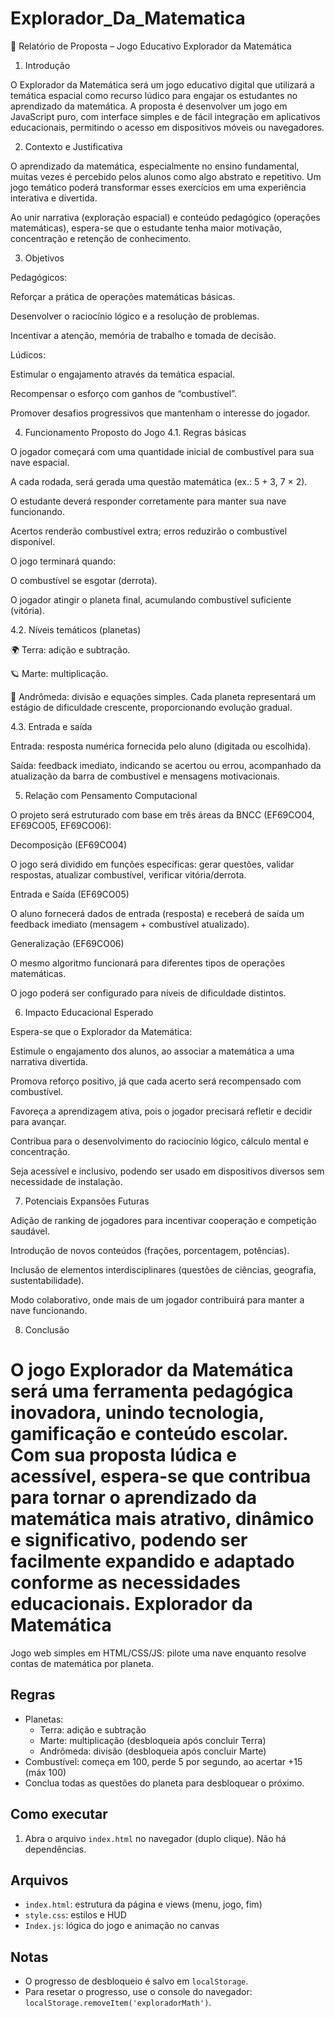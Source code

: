 # Explorador_Da_Matematica
📑 Relatório de Proposta – Jogo Educativo Explorador da Matemática
1. Introdução

O Explorador da Matemática será um jogo educativo digital que utilizará a temática espacial como recurso lúdico para engajar os estudantes no aprendizado da matemática.
A proposta é desenvolver um jogo em JavaScript puro, com interface simples e de fácil integração em aplicativos educacionais, permitindo o acesso em dispositivos móveis ou navegadores.

2. Contexto e Justificativa

O aprendizado da matemática, especialmente no ensino fundamental, muitas vezes é percebido pelos alunos como algo abstrato e repetitivo. Um jogo temático poderá transformar esses exercícios em uma experiência interativa e divertida.

Ao unir narrativa (exploração espacial) e conteúdo pedagógico (operações matemáticas), espera-se que o estudante tenha maior motivação, concentração e retenção de conhecimento.

3. Objetivos

Pedagógicos:

Reforçar a prática de operações matemáticas básicas.

Desenvolver o raciocínio lógico e a resolução de problemas.

Incentivar a atenção, memória de trabalho e tomada de decisão.

Lúdicos:

Estimular o engajamento através da temática espacial.

Recompensar o esforço com ganhos de “combustível”.

Promover desafios progressivos que mantenham o interesse do jogador.

4. Funcionamento Proposto do Jogo
4.1. Regras básicas

O jogador começará com uma quantidade inicial de combustível para sua nave espacial.

A cada rodada, será gerada uma questão matemática (ex.: 5 + 3, 7 × 2).

O estudante deverá responder corretamente para manter sua nave funcionando.

Acertos renderão combustível extra; erros reduzirão o combustível disponível.

O jogo terminará quando:

O combustível se esgotar (derrota).

O jogador atingir o planeta final, acumulando combustível suficiente (vitória).

4.2. Níveis temáticos (planetas)

🌍 Terra: adição e subtração.

🪐 Marte: multiplicação.

🌌 Andrômeda: divisão e equações simples.
Cada planeta representará um estágio de dificuldade crescente, proporcionando evolução gradual.

4.3. Entrada e saída

Entrada: resposta numérica fornecida pelo aluno (digitada ou escolhida).

Saída: feedback imediato, indicando se acertou ou errou, acompanhado da atualização da barra de combustível e mensagens motivacionais.

5. Relação com Pensamento Computacional

O projeto será estruturado com base em três áreas da BNCC (EF69CO04, EF69CO05, EF69CO06):

Decomposição (EF69CO04)

O jogo será dividido em funções específicas: gerar questões, validar respostas, atualizar combustível, verificar vitória/derrota.

Entrada e Saída (EF69CO05)

O aluno fornecerá dados de entrada (resposta) e receberá de saída um feedback imediato (mensagem + combustível atualizado).

Generalização (EF69CO06)

O mesmo algoritmo funcionará para diferentes tipos de operações matemáticas.

O jogo poderá ser configurado para níveis de dificuldade distintos.

6. Impacto Educacional Esperado

Espera-se que o Explorador da Matemática:

Estimule o engajamento dos alunos, ao associar a matemática a uma narrativa divertida.

Promova reforço positivo, já que cada acerto será recompensado com combustível.

Favoreça a aprendizagem ativa, pois o jogador precisará refletir e decidir para avançar.

Contribua para o desenvolvimento do raciocínio lógico, cálculo mental e concentração.

Seja acessível e inclusivo, podendo ser usado em dispositivos diversos sem necessidade de instalação.

7. Potenciais Expansões Futuras

Adição de ranking de jogadores para incentivar cooperação e competição saudável.

Introdução de novos conteúdos (frações, porcentagem, potências).

Inclusão de elementos interdisciplinares (questões de ciências, geografia, sustentabilidade).

Modo colaborativo, onde mais de um jogador contribuirá para manter a nave funcionando.

8. Conclusão

O jogo Explorador da Matemática será uma ferramenta pedagógica inovadora, unindo tecnologia, gamificação e conteúdo escolar.
Com sua proposta lúdica e acessível, espera-se que contribua para tornar o aprendizado da matemática mais atrativo, dinâmico e significativo, podendo ser facilmente expandido e adaptado conforme as necessidades educacionais.
Explorador da Matemática
========================

Jogo web simples em HTML/CSS/JS: pilote uma nave enquanto resolve contas de matemática por planeta.

Regras
------
- Planetas:
	- Terra: adição e subtração
	- Marte: multiplicação (desbloqueia após concluir Terra)
	- Andrômeda: divisão (desbloqueia após concluir Marte)
- Combustível: começa em 100, perde 5 por segundo, ao acertar +15 (máx 100)
- Conclua todas as questões do planeta para desbloquear o próximo.

Como executar
-------------
1. Abra o arquivo `index.html` no navegador (duplo clique). Não há dependências.

Arquivos
--------
- `index.html`: estrutura da página e views (menu, jogo, fim)
- `style.css`: estilos e HUD
- `Index.js`: lógica do jogo e animação no canvas

Notas
-----
- O progresso de desbloqueio é salvo em `localStorage`.
- Para resetar o progresso, use o console do navegador: `localStorage.removeItem('exploradorMath')`.
